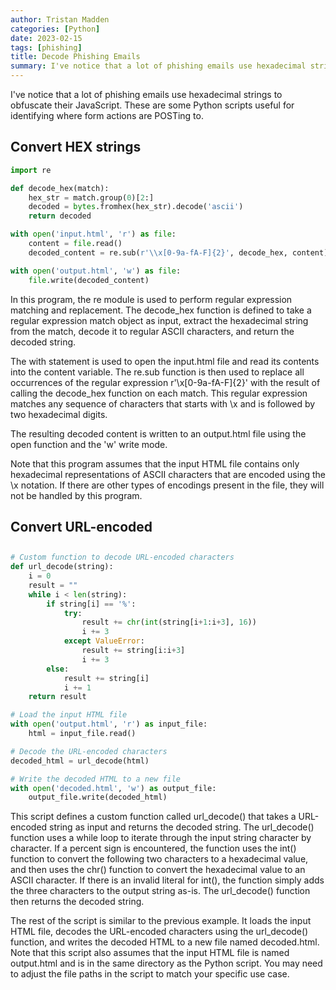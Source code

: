 ```yaml
---
author: Tristan Madden
categories: [Python]
date: 2023-02-15
tags: [phishing]
title: Decode Phishing Emails
summary: I've notice that a lot of phishing emails use hexadecimal strings to obfuscate their JavaScript. These are some Python scripts useful for identifying where form actions are POSTing to. 
---
```


I've notice that a lot of phishing emails use hexadecimal strings to obfuscate their JavaScript. These are some Python scripts useful for identifying where form actions are POSTing to. 

<h2>Convert HEX strings</h2>

```Python
import re

def decode_hex(match):
    hex_str = match.group(0)[2:]
    decoded = bytes.fromhex(hex_str).decode('ascii')
    return decoded

with open('input.html', 'r') as file:
    content = file.read()
    decoded_content = re.sub(r'\\x[0-9a-fA-F]{2}', decode_hex, content)

with open('output.html', 'w') as file:
    file.write(decoded_content)
```

In this program, the re module is used to perform regular expression matching and replacement. The decode_hex function is defined to take a regular expression match object as input, extract the hexadecimal string from the match, decode it to regular ASCII characters, and return the decoded string.

The with statement is used to open the input.html file and read its contents into the content variable. The re.sub function is then used to replace all occurrences of the regular expression r'\\x[0-9a-fA-F]{2}' with the result of calling the decode_hex function on each match. This regular expression matches any sequence of characters that starts with \\x and is followed by two hexadecimal digits.

The resulting decoded content is written to an output.html file using the open function and the 'w' write mode.

Note that this program assumes that the input HTML file contains only hexadecimal representations of ASCII characters that are encoded using the \\x notation. If there are other types of encodings present in the file, they will not be handled by this program.

<h2>Convert URL-encoded</h2>

<h2></h2>

```Python
# Custom function to decode URL-encoded characters
def url_decode(string):
    i = 0
    result = ""
    while i < len(string):
        if string[i] == '%':
            try:
                result += chr(int(string[i+1:i+3], 16))
                i += 3
            except ValueError:
                result += string[i:i+3]
                i += 3
        else:
            result += string[i]
            i += 1
    return result

# Load the input HTML file
with open('output.html', 'r') as input_file:
    html = input_file.read()

# Decode the URL-encoded characters
decoded_html = url_decode(html)

# Write the decoded HTML to a new file
with open('decoded.html', 'w') as output_file:
    output_file.write(decoded_html)

```
This script defines a custom function called url_decode() that takes a URL-encoded string as input and returns the decoded string. The url_decode() function uses a while loop to iterate through the input string character by character. If a percent sign is encountered, the function uses the int() function to convert the following two characters to a hexadecimal value, and then uses the chr() function to convert the hexadecimal value to an ASCII character. If there is an invalid literal for int(), the function simply adds the three characters to the output string as-is. The url_decode() function then returns the decoded string.

The rest of the script is similar to the previous example. It loads the input HTML file, decodes the URL-encoded characters using the url_decode() function, and writes the decoded HTML to a new file named decoded.html. Note that this script also assumes that the input HTML file is named output.html and is in the same directory as the Python script. You may need to adjust the file paths in the script to match your specific use case.
